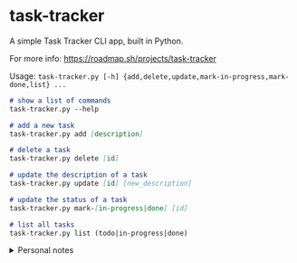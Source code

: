 # task-tracker
A simple Task Tracker CLI app, built in Python.

For more info: https://roadmap.sh/projects/task-tracker

Usage: `task-tracker.py [-h] {add,delete,update,mark-in-progress,mark-done,list} ...`

```md
# show a list of commands
task-tracker.py --help

# add a new task
task-tracker.py add [description]

# delete a task
task-tracker.py delete [id]

# update the description of a task
task-tracker.py update [id] [new_description]

# update the status of a task
task-tracker.py mark-[in-progress|done] [id]

# list all tasks
task-tracker.py list (todo|in-progress|done)
```

<details>
<summary>Personal notes</summary>
<ul>
    <li> This was my first project done outside of CS50 and CS50P
    <li> Total time taken: 15h
</ul>
</details>
